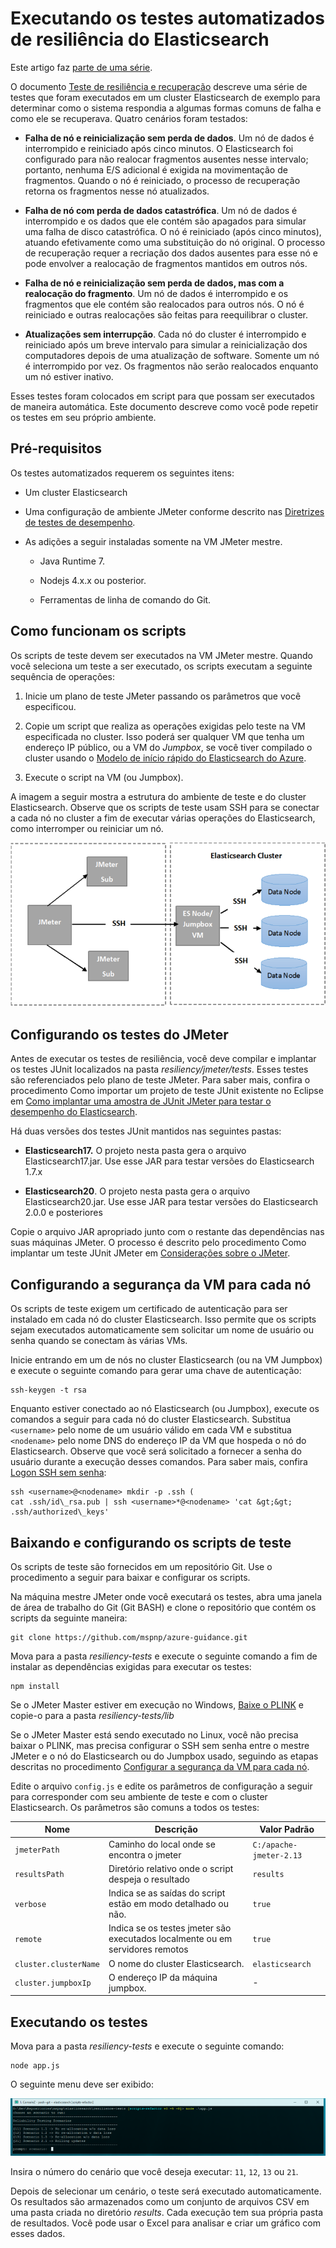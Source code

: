 <properties
   pageTitle="Executando testes automatizados de resiliência do Elasticsearch | Microsoft Azure"
   description="Descrição de como você pode executar testes de resiliência em seu próprio ambiente."
   services=""
   documentationCenter="na"
   authors="mabsimms"
   manager="marksou"
   editor=""
   tags=""/>

<tags
   ms.service="guidance"
   ms.devlang="na"
   ms.topic="article"
   ms.tgt_pltfrm="na"
   ms.workload="na"
   ms.date="02/18/2016"
   ms.author="masimms"/>

# Executando os testes automatizados de resiliência do Elasticsearch

Este artigo faz [parte de uma série](guidance-elasticsearch.md).

O documento [Teste de resiliência e recuperação] descreve uma série de testes que foram executados em um cluster Elasticsearch de exemplo para determinar como o sistema respondia a algumas formas comuns de falha e como ele se recuperava. Quatro cenários foram testados:

- **Falha de nó e reinicialização sem perda de dados**. Um nó de dados é interrompido e reiniciado após cinco minutos. O Elasticsearch foi configurado para não realocar fragmentos ausentes nesse intervalo; portanto, nenhuma E/S adicional é exigida na movimentação de fragmentos. Quando o nó é reiniciado, o processo de recuperação retorna os fragmentos nesse nó atualizados.

- **Falha de nó com perda de dados catastrófica**. Um nó de dados é interrompido e os dados que ele contém são apagados para simular uma falha de disco catastrófica. O nó é reiniciado (após cinco minutos), atuando efetivamente como uma substituição do nó original. O processo de recuperação requer a recriação dos dados ausentes para esse nó e pode envolver a realocação de fragmentos mantidos em outros nós.

- **Falha de nó e reinicialização sem perda de dados, mas com a realocação do fragmento**. Um nó de dados é interrompido e os fragmentos que ele contém são realocados para outros nós. O nó é reiniciado e outras realocações são feitas para reequilibrar o cluster.

- **Atualizações sem interrupção**. Cada nó do cluster é interrompido e reiniciado após um breve intervalo para simular a reinicialização dos computadores depois de uma atualização de software. Somente um nó é interrompido por vez. Os fragmentos não serão realocados enquanto um nó estiver inativo.

Esses testes foram colocados em script para que possam ser executados de maneira automática. Este documento descreve como você pode repetir os testes em seu próprio ambiente.

## Pré-requisitos

Os testes automatizados requerem os seguintes itens:

- Um cluster Elasticsearch

- Uma configuração de ambiente JMeter conforme descrito nas [Diretrizes de testes de desempenho].

- As adições a seguir instaladas somente na VM JMeter mestre.

    - Java Runtime 7.

    - Nodejs 4.x.x ou posterior.

    - Ferramentas de linha de comando do Git.

## Como funcionam os scripts

Os scripts de teste devem ser executados na VM JMeter mestre. Quando você seleciona um teste a ser executado, os scripts executam a seguinte sequência de operações:

1.  Inicie um plano de teste JMeter passando os parâmetros que você especificou.

2.  Copie um script que realiza as operações exigidas pelo teste na VM especificada no cluster. Isso poderá ser qualquer VM que tenha um endereço IP público, ou a VM do *Jumpbox*, se você tiver compilado o cluster usando o [Modelo de início rápido do Elasticsearch do Azure](https://github.com/Azure/azure-quickstart-templates/tree/master/elasticsearch).

3.  Execute o script na VM (ou Jumpbox).

A imagem a seguir mostra a estrutura do ambiente de teste e do cluster Elasticsearch. Observe que os scripts de teste usam SSH para se conectar a cada nó no cluster a fim de executar várias operações do Elasticsearch, como interromper ou reiniciar um nó.

![](./media/guidance-elasticsearch/resilience-testing1.png)

## Configurando os testes do JMeter

Antes de executar os testes de resiliência, você deve compilar e implantar os testes JUnit localizados na pasta *resiliency/jmeter/tests*. Esses testes são referenciados pelo plano de teste JMeter. Para saber mais, confira o procedimento Como importar um projeto de teste JUnit existente no Eclipse em [Como implantar uma amostra de JUnit JMeter para testar o desempenho do Elasticsearch][].

Há duas versões dos testes JUnit mantidos nas seguintes pastas:

- **Elasticsearch17.** O projeto nesta pasta gera o arquivo Elasticsearch17.jar. Use esse JAR para testar versões do Elasticsearch 1.7.x

- **Elasticsearch20**. O projeto nesta pasta gera o arquivo Elasticsearch20.jar. Use esse JAR para testar versões do Elasticsearch 2.0.0 e posteriores

Copie o arquivo JAR apropriado junto com o restante das dependências nas suas máquinas JMeter. O processo é descrito pelo procedimento Como implantar um teste JUnit JMeter em [Considerações sobre o JMeter].

## Configurando a segurança da VM para cada nó

Os scripts de teste exigem um certificado de autenticação para ser instalado em cada nó do cluster Elasticsearch. Isso permite que os scripts sejam executados automaticamente sem solicitar um nome de usuário ou senha quando se conectam às várias VMs.

Inicie entrando em um de nós no cluster Elasticsearch (ou na VM Jumpbox) e execute o seguinte comando para gerar uma chave de autenticação:

```Shell
ssh-keygen -t rsa
```

Enquanto estiver conectado ao nó Elasticsearch (ou Jumpbox), execute os comandos a seguir para cada nó do cluster Elasticsearch. Substitua `<username>` pelo nome de um usuário válido em cada VM e substitua `<nodename>` pelo nome DNS do endereço IP da VM que hospeda o nó do Elasticsearch. Observe que você será solicitado a fornecer a senha do usuário durante a execução desses comandos. Para saber mais, confira [Logon SSH sem senha](http://www.linuxproblem.org/art_9.html):

```Shell
ssh <username>@<nodename> mkdir -p .ssh (
cat .ssh/id\_rsa.pub | ssh <username>*@<nodename> 'cat &gt;&gt; .ssh/authorized\_keys'
```

## Baixando e configurando os scripts de teste

Os scripts de teste são fornecidos em um repositório Git. Use o procedimento a seguir para baixar e configurar os scripts.

Na máquina mestre JMeter onde você executará os testes, abra uma janela de área de trabalho do Git (Git BASH) e clone o repositório que contém os scripts da seguinte maneira:

```Shell
git clone https://github.com/mspnp/azure-guidance.git
```

Mova para a pasta *resiliency-tests* e execute o seguinte comando a fim de instalar as dependências exigidas para executar os testes:

```Shell
npm install
```

Se o JMeter Master estiver em execução no Windows, [Baixe o PLINK](http://the.earth.li/~sgtatham/putty/latest/x86/plink.exe) e copie-o para a pasta *resiliency-tests/lib*

Se o JMeter Master está sendo executado no Linux, você não precisa baixar o PLINK, mas precisa configurar o SSH sem senha entre o mestre JMeter e o nó do Elasticsearch ou do Jumpbox usado, seguindo as etapas descritas no procedimento [Configurar a segurança da VM para cada nó](#configuring-vm-security-for-each-node).

Edite o arquivo `config.js` e edite os parâmetros de configuração a seguir para corresponder com seu ambiente de teste e com o cluster Elasticsearch. Os parâmetros são comuns a todos os testes:

| Nome | Descrição | Valor Padrão |
| ---- | ----------- | ------------- |
| `jmeterPath` | Caminho do local onde se encontra o jmeter | `C:/apache-jmeter-2.13` |
| `resultsPath` | Diretório relativo onde o script despeja o resultado | `results` |
| `verbose` | Indica se as saídas do script estão em modo detalhado ou não. | `true` |
| `remote` | Indica se os testes jmeter são executados localmente ou em servidores remotos | `true` |
| `cluster.clusterName` | O nome do cluster Elasticsearch. | `elasticsearch` |
| `cluster.jumpboxIp` | O endereço IP da máquina jumpbox. |-| | `cluster.username` | O usuário de administrador criado durante a implantação do cluster |-| | `cluster.password` | A senha para o usuário admin |-| | `cluster.loadBalancer.ip` | O endereço IP do balanceador de carga do Elasticsearch |-| | `cluster.loadBalancer.url` | A URL base do balanceador de carga |-|

## Executando os testes

Mova para a pasta *resiliency-tests* e execute o seguinte comando:

```Shell
node app.js
```

O seguinte menu deve ser exibido:

![](./media/guidance-elasticsearch/resilience-testing2.png)

Insira o número do cenário que você deseja executar: `11`, `12`, `13` ou `21`.

Depois de selecionar um cenário, o teste será executado automaticamente. Os resultados são armazenados como um conjunto de arquivos CSV em uma pasta criada no diretório *results*. Cada execução tem sua própria pasta de resultados. Você pode usar o Excel para analisar e criar um gráfico com esses dados.

[Running Elasticsearch on Azure]: guidance-elasticsearch-running-on-azure.md
[Tuning Data Ingestion Performance for Elasticsearch on Azure]: guidance-elasticsearch-tuning-data-ingestion-performance.md
[Diretrizes de testes de desempenho]: guidance-elasticsearch-performance-testing-environment.md
[JMeter guidance]: guidance-elasticsearch-implementing-jmeter.md
[Considerações sobre o JMeter]: guidance-elasticsearch-deploy-jmeter-junit-sampler.md
[Query aggregation and performance]: guidance-elasticsearch-query-aggregation-performance.md
[Resilience and Recovery]: guidance-elasticsearch-resilience-recovery.md
[Teste de resiliência e recuperação]: guidance-elasticsearch-resilience-testing.md
[Como implantar uma amostra de JUnit JMeter para testar o desempenho do Elasticsearch]: guidance-elasticsearch-deploying-jmeter-junit-sampler.md

<!---HONumber=AcomDC_0224_2016-->